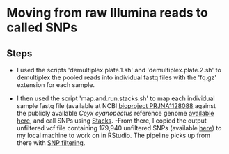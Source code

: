 # Moving from raw Illumina reads to called SNPs

## Steps
- I used the scripts 'demultiplex.plate.1.sh' and 'demultiplex.plate.2.sh' to demultiplex the pooled reads into individual fastq files with the 'fq.gz' extension for each sample.

- I then used the script 'map.and.run.stacks.sh' to map each individual sample fastq file (available at NCBI [bioproject PRJNA1128088](http://www.ncbi.nlm.nih.gov/bioproject/1128088) against the publicly available *Ceyx cyanopectus* reference genome [available here](https://www.ncbi.nlm.nih.gov/datasets/genome/GCA_013401355.1/), and call SNPs using [Stacks](https://catchenlab.life.illinois.edu/stacks/).
-From there, I copied the output unfiltered vcf file containing 179,940 unfiltered SNPs (available [here](https://github.com/DevonDeRaad/nmel.ceyx/blob/main/data/populations.snps.vcf.gz)) to my local machine to work on in RStudio. The pipeline picks up from there with [SNP filtering](https://devonderaad.github.io/nmel.ceyx/ceyx.filtering.html).
